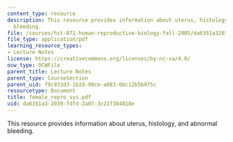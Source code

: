 ```yaml
---
content_type: resource
description: This resource provides information about uterus, histology, and abnormal
  bleeding.
file: /courses/hst-071-human-reproductive-biology-fall-2005/da6351a32039fdfd2a073c21f384818e_female_repro_sys.pdf
file_type: application/pdf
learning_resource_types:
- Lecture Notes
license: https://creativecommons.org/licenses/by-nc-sa/4.0/
ocw_type: OCWFile
parent_title: Lecture Notes
parent_type: CourseSection
parent_uid: f9c933d3-1b2d-99ce-a083-0bc12b5b975c
resourcetype: Document
title: female_repro_sys.pdf
uid: da6351a3-2039-fdfd-2a07-3c21f384818e
---
```

This resource provides information about uterus, histology, and abnormal bleeding.